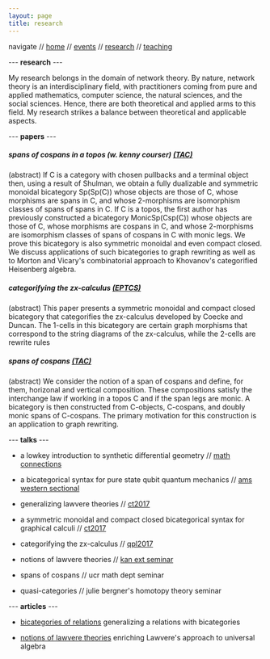 ```yaml
---
layout: page
title: research
---
```


navigate //
[home](https://danielmichaelcicala.github.ioindex.html) //
[events](events.html) //
[research](research.html) //
[teaching](teaching.html)

--- **research** ---

My research belongs in the domain of network theory.  By
nature, network theory is an interdisciplinary field, with
practitioners coming from pure and applied mathematics,
computer science, the natural sciences, and the social
sciences.  Hence, there are both theoretical and applied
arms to this field. My research strikes a balance between
theoretical and applicable aspects.

--- **papers** ---

##### spans of cospans in a topos (w. kenny courser) [(TAC)](http://www.tac.mta.ca/tac/volumes/33/1/33-01abs.html)

(abstract) If C is a category with chosen pullbacks and a
terminal object then, using a result of Shulman, we obtain a
fully dualizable and symmetric monoidal bicategory Sp(Sp(C))
whose objects are those of C, whose morphisms are spans in
C, and whose 2-morphisms are isomorphism classes of spans of
spans in C. If C is a topos, the first author has previously
constructed a bicategory MonicSp(Csp(C)) whose objects are
those of C, whose morphisms are cospans in C, and whose
2-morphisms are isomorphism classes of spans of cospans in C
with monic legs. We prove this bicategory is also symmetric
monoidal and even compact closed. We discuss applications of
such bicategories to graph rewriting as well as to Morton
and Vicary's combinatorial approach to Khovanov's
categorified Heisenberg algebra.

##### categorifying the zx-calculus [(EPTCS)](http://eptcs.web.cse.unsw.edu.au/paper.cgi?QPL2017.19)

(abstract) This paper presents a symmetric monoidal and compact closed bicategory that categorifies the zx-calculus developed by Coecke and Duncan. The 1-cells in this bicategory are certain graph morphisms that correspond to the string diagrams of the zx-calculus, while the 2-cells are rewrite rules

##### spans of cospans [(TAC)](http://www.tac.mta.ca/tac/volumes/33/6/33-06abs.html)

(abstract) We consider the notion of a span of cospans and define, for them, horizonal and vertical composition. These compositions satisfy the interchange law if working in a topos C and if the span legs are monic. A bicategory is then constructed from C-objects, C-cospans, and doubly monic spans of C-cospans. The primary motivation for this construction is an application to graph rewriting.

--- **talks** ---

* a lowkey introduction to synthetic differential geometry // [math connections](http://math.ucr.edu/~mathconn/index.html)

* a bicategorical syntax for pure state qubit quantum
mechanics // [ams western sectional](http://www.ams.org/meetings/sectional/2243_other.html)

* generalizing lawvere theories //  [ct2017](http://www.mat.uc.pt/~ct2017/)

* a symmetric monoidal and compact closed bicategorical
syntax for graphical calculi // [ct2017](http://www.mat.uc.pt/~ct2017/) 

* categorifying the zx-calculus // [qpl2017](http://qpl.science.ru.nl/)

* notions of lawvere theories // [kan ext seminar](http://www.math.jhu.edu/~eriehl/kanII/)

* spans of cospans // ucr math dept seminar ​

* quasi-categories // julie bergner's homotopy theory seminar

--- **articles** ---

* [bicategories of relations](https://golem.ph.utexas.edu/category/2018/02/cartesian_bicategories.html) 
generalizing a relations with bicategories

* [notions of lawvere theories](https://golem.ph.utexas.edu/category/2017/05/a_discussion_on_notions_of_law.html) 
enriching Lawvere's approach to universal algebra

​
